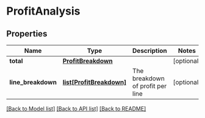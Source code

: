 # ProfitAnalysis

## Properties
Name | Type | Description | Notes
------------ | ------------- | ------------- | -------------
**total** | [**ProfitBreakdown**](ProfitBreakdown.md) |  | [optional] 
**line_breakdown** | [**list[ProfitBreakdown]**](ProfitBreakdown.md) | The breakdown of profit per line | [optional] 

[[Back to Model list]](../README.md#documentation-for-models) [[Back to API list]](../README.md#documentation-for-api-endpoints) [[Back to README]](../README.md)


